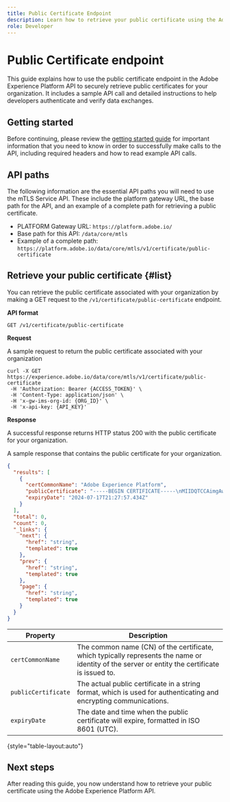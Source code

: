 ```yaml
---
title: Public Certificate Endpoint
description: Learn how to retrieve your public certificate using the Adobe Experience Platform API.
role: Developer
---
```

# Public Certificate endpoint

This guide explains how to use the public certificate endpoint in the Adobe Experience Platform API to securely retrieve public certificates for your organization. It includes a sample API call and detailed instructions to help developers authenticate and verify data exchanges.

## Getting started

Before continuing, please review the [getting started guide](./getting-started.md) for important information that you need to know in order to successfully make calls to the API, including required headers and how to read example API calls.

## API paths

The following information are the essential API paths you will need to use the mTLS Service API. These include the platform gateway URL, the base path for the API, and an example of a complete path for retrieving a public certificate.

- PLATFORM Gateway URL: `https://platform.adobe.io/`
- Base path for this API: `/data/core/mtls`
- Example of a complete path: `https://platform.adobe.io/data/core/mtls/v1/certificate/public-certificate`

## Retrieve your public certificate {#list}

You can retrieve the public certificate associated with your organization by making a GET request to the `/v1/certificate/public-certificate` endpoint.

**API format**

```http
GET /v1/certificate/public-certificate
```

<!-- 
The following optional query parameters can be used when retrieving your public certificate.

| Query parameter | Description | Example |
| --------------- | ----------- | ------- |
| `page` | **Required** Specifies which page the results of your public certificate request will start from. | `page=5` |
| `limit` | **Required** The maximum number of public certificates you want retrieved per page. | `limit=20` |
 -->

**Request**

<!--  -->

A sample request to return the public certificate associated with your organization

```shell
curl -X GET https://experience.adobe.io/data/core/mtls/v1/certificate/public-certificate
 -H 'Authorization: Bearer {ACCESS_TOKEN}' \
 -H 'Content-Type: application/json' \
 -H 'x-gw-ims-org-id: {ORG_ID}' \
 -H 'x-api-key: {API_KEY}' 
```

<!--  -->

**Response**

A successful response returns HTTP status 200 with the public certificate for your organization.

<!--  -->

A sample response that contains the public certificate for your organization.

```json
{
  "results": [
    {
      "certCommonName": "Adobe Experience Platform",
      "publicCertificate": "-----BEGIN CERTIFICATE-----\nMIIDQTCCAimgAwIBAgITBmyfACAfma......KJY5u89CjAwj\n-----END CERTIFICATE-----",
      "expiryDate": "2024-07-17T21:27:57.434Z"
    }
  ],
  "total": 0,
  "count": 0,
  "_links": {
    "next": {
      "href": "string",
      "templated": true
    },
    "prev": {
      "href": "string",
      "templated": true
    },
    "page": {
      "href": "string",
      "templated": true
    }
  }
}
```

| Property  |  Description |
| --- | --- |
| `certCommonName` | The common name (CN) of the certificate, which typically represents the name or identity of the server or entity the certificate is issued to.|
| `publicCertificate` | The actual public certificate in a string format, which is used for authenticating and encrypting communications.|
| `expiryDate` | The date and time when the public certificate will expire, formatted in ISO 8601 (UTC).|

{style="table-layout:auto"}

<!--  -->

## Next steps

After reading this guide, you now understand how to retrieve your public certificate using the Adobe Experience Platform API. 

<!-- To test this API call, navigate to the [MTLS API reference page]() to interact with the Experience Platform API endpoints. -->

<!-- Add link after developer page is live -->

